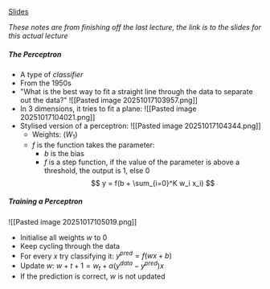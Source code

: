 [Slides](https://ele.exeter.ac.uk/pluginfile.php/5300361/mod_resource/content/3/COM1011-L4.2-ModelSelection-Regularisation.pdf)


*These notes are from finishing off the last lecture, the link is to the slides for this actual lecture*

##### The Perceptron
 - A type of *classifier*
 - From the 1950s
 - "What is the best way to fit a straight line through the data to separate out the data?" ![[Pasted image 20251017103957.png]]
 - In 3 dimensions, it tries to fit a plane: ![[Pasted image 20251017104021.png]]
 - Stylised version of a perceptron: ![[Pasted image 20251017104344.png]]
	 - Weights: $(W_1)$
	 - $f$ is the function takes the parameter:
		 - $b$ is the bias
		 - $f$ is a step function, if the value of the parameter is above a threshold, the output is 1, else 0
$$
y = f(b + \sum_{i=0}^K w_i x_i)
$$


##### Training a Perceptron
![[Pasted image 20251017105019.png]]
 - Initialise all weights $w$ to $0$
 - Keep cycling through the data
 - For every $x$ try classifying it: $y^{pred} = f(wx + b)$
 - Update $w$: $w+{t+1} = w_t + \alpha (y^{data} - y^{pred}) x$
 - If the prediction is correct, $w$ is not updated

